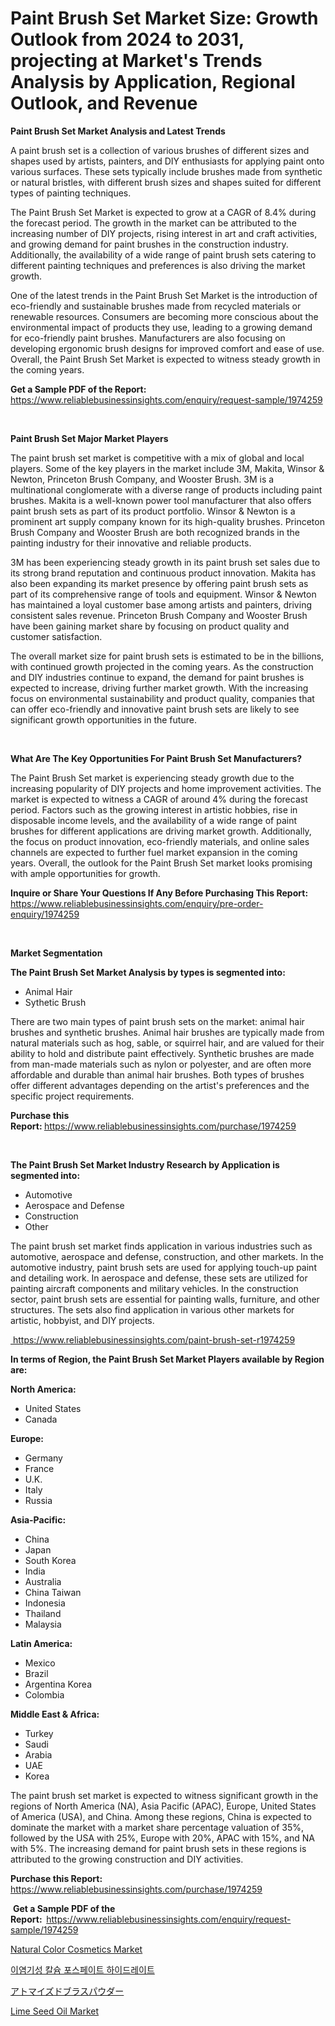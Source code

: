 <p><h1>Paint Brush Set Market Size: Growth Outlook from 2024 to 2031, projecting at Market's Trends Analysis by Application, Regional Outlook, and Revenue</h1></p><p><strong>Paint Brush Set Market Analysis and Latest Trends</strong></p>
<p><p>A paint brush set is a collection of various brushes of different sizes and shapes used by artists, painters, and DIY enthusiasts for applying paint onto various surfaces. These sets typically include brushes made from synthetic or natural bristles, with different brush sizes and shapes suited for different types of painting techniques.</p><p>The Paint Brush Set Market is expected to grow at a CAGR of 8.4% during the forecast period. The growth in the market can be attributed to the increasing number of DIY projects, rising interest in art and craft activities, and growing demand for paint brushes in the construction industry. Additionally, the availability of a wide range of paint brush sets catering to different painting techniques and preferences is also driving the market growth.</p><p>One of the latest trends in the Paint Brush Set Market is the introduction of eco-friendly and sustainable brushes made from recycled materials or renewable resources. Consumers are becoming more conscious about the environmental impact of products they use, leading to a growing demand for eco-friendly paint brushes. Manufacturers are also focusing on developing ergonomic brush designs for improved comfort and ease of use. Overall, the Paint Brush Set Market is expected to witness steady growth in the coming years.</p></p>
<p><strong>Get a Sample PDF of the Report:&nbsp;</strong> <a href="https://www.reliablebusinessinsights.com/enquiry/request-sample/1974259">https://www.reliablebusinessinsights.com/enquiry/request-sample/1974259</a></p>
<p>&nbsp;</p>
<p><strong>Paint Brush Set Major Market Players</strong></p>
<p><p>The paint brush set market is competitive with a mix of global and local players. Some of the key players in the market include 3M, Makita, Winsor & Newton, Princeton Brush Company, and Wooster Brush. 3M is a multinational conglomerate with a diverse range of products including paint brushes. Makita is a well-known power tool manufacturer that also offers paint brush sets as part of its product portfolio. Winsor & Newton is a prominent art supply company known for its high-quality brushes. Princeton Brush Company and Wooster Brush are both recognized brands in the painting industry for their innovative and reliable products.</p><p>3M has been experiencing steady growth in its paint brush set sales due to its strong brand reputation and continuous product innovation. Makita has also been expanding its market presence by offering paint brush sets as part of its comprehensive range of tools and equipment. Winsor & Newton has maintained a loyal customer base among artists and painters, driving consistent sales revenue. Princeton Brush Company and Wooster Brush have been gaining market share by focusing on product quality and customer satisfaction.</p><p>The overall market size for paint brush sets is estimated to be in the billions, with continued growth projected in the coming years. As the construction and DIY industries continue to expand, the demand for paint brushes is expected to increase, driving further market growth. With the increasing focus on environmental sustainability and product quality, companies that can offer eco-friendly and innovative paint brush sets are likely to see significant growth opportunities in the future.</p></p>
<p>&nbsp;</p>
<p><strong>What Are The Key Opportunities For Paint Brush Set Manufacturers?</strong></p>
<p><p>The Paint Brush Set market is experiencing steady growth due to the increasing popularity of DIY projects and home improvement activities. The market is expected to witness a CAGR of around 4% during the forecast period. Factors such as the growing interest in artistic hobbies, rise in disposable income levels, and the availability of a wide range of paint brushes for different applications are driving market growth. Additionally, the focus on product innovation, eco-friendly materials, and online sales channels are expected to further fuel market expansion in the coming years. Overall, the outlook for the Paint Brush Set market looks promising with ample opportunities for growth.</p></p>
<p><strong>Inquire or Share Your Questions If Any Before Purchasing This Report:</strong> <a href="https://www.reliablebusinessinsights.com/enquiry/pre-order-enquiry/1974259">https://www.reliablebusinessinsights.com/enquiry/pre-order-enquiry/1974259</a></p>
<p>&nbsp;</p>
<p><strong>Market Segmentation</strong></p>
<p><strong>The Paint Brush Set Market Analysis by types is segmented into:</strong></p>
<p><ul><li>Animal Hair</li><li>Sythetic Brush</li></ul></p>
<p><p>There are two main types of paint brush sets on the market: animal hair brushes and synthetic brushes. Animal hair brushes are typically made from natural materials such as hog, sable, or squirrel hair, and are valued for their ability to hold and distribute paint effectively. Synthetic brushes are made from man-made materials such as nylon or polyester, and are often more affordable and durable than animal hair brushes. Both types of brushes offer different advantages depending on the artist's preferences and the specific project requirements.</p></p>
<p><strong>Purchase this Report:&nbsp;</strong><a href="https://www.reliablebusinessinsights.com/purchase/1974259">https://www.reliablebusinessinsights.com/purchase/1974259</a></p>
<p>&nbsp;</p>
<p><strong>The Paint Brush Set Market Industry Research by Application is segmented into:</strong></p>
<p><ul><li>Automotive</li><li>Aerospace and Defense</li><li>Construction</li><li>Other</li></ul></p>
<p><p>The paint brush set market finds application in various industries such as automotive, aerospace and defense, construction, and other markets. In the automotive industry, paint brush sets are used for applying touch-up paint and detailing work. In aerospace and defense, these sets are utilized for painting aircraft components and military vehicles. In the construction sector, paint brush sets are essential for painting walls, furniture, and other structures. The sets also find application in various other markets for artistic, hobbyist, and DIY projects.</p></p>
<p><a href="https://www.reliablebusinessinsights.com/paint-brush-set-r1974259">&nbsp;https://www.reliablebusinessinsights.com/paint-brush-set-r1974259</a></p>
<p><strong>In terms of Region, the Paint Brush Set Market Players available by Region are:</strong></p>
<p>
    <p> <strong> North America: </strong>
        <ul>
            <li>United States</li>
            <li>Canada</li>
        </ul>
        </p> 
    <p> <strong> Europe: </strong>
        <ul>
            <li>Germany</li>
            <li>France</li>
            <li>U.K.</li>
            <li>Italy</li>
            <li>Russia</li>
        </ul>
        </p> 
    <p> <strong> Asia-Pacific: </strong>
        <ul>
            <li>China</li>
            <li>Japan</li>
            <li>South Korea</li>
            <li>India</li>
            <li>Australia</li>
            <li>China Taiwan</li>
            <li>Indonesia</li>
            <li>Thailand</li>
            <li>Malaysia</li>
        </ul>
        </p> 
    <p> <strong> Latin America: </strong>
        <ul>
            <li>Mexico</li>
            <li>Brazil</li>
            <li>Argentina Korea</li>
            <li>Colombia</li>
        </ul>
        </p> 
    <p> <strong> Middle East & Africa: </strong>
        <ul>
            <li>Turkey</li>
            <li>Saudi</li>
            <li>Arabia</li>
            <li>UAE</li>
            <li>Korea</li>
        </ul>
    </p>
    </p>
<p><p>The paint brush set market is expected to witness significant growth in the regions of North America (NA), Asia Pacific (APAC), Europe, United States of America (USA), and China. Among these regions, China is expected to dominate the market with a market share percentage valuation of 35%, followed by the USA with 25%, Europe with 20%, APAC with 15%, and NA with 5%. The increasing demand for paint brush sets in these regions is attributed to the growing construction and DIY activities.</p></p>
<p><strong>Purchase this Report: </strong><a href="https://www.reliablebusinessinsights.com/purchase/1974259">https://www.reliablebusinessinsights.com/purchase/1974259</a></p>
<p>&nbsp;<strong>Get a Sample PDF of the Report:&nbsp;&nbsp;</strong><a href="https://www.reliablebusinessinsights.com/enquiry/request-sample/1974259">https://www.reliablebusinessinsights.com/enquiry/request-sample/1974259</a></p>
<p><strong></strong></p>
<p><p><a href="https://github.com/EbonyHane1955/Market-Research-Report-List-1/blob/main/natural-color-cosmetics-market.md">Natural Color Cosmetics Market</a></p><p><a href="https://github.com/khytkeqagplkzqvh/Market-Research-Report-List-2/blob/main/9384403152202.md">이염기성 칼슘 포스페이트 하이드레이트</a></p><p><a href="https://github.com/LeoraEber/Market-Research-Report-List-1/blob/main/4333690144469.md">アトマイズドブラスパウダー</a></p><p><a href="https://github.com/kathiaseamanalvaradovlprc2h/Market-Research-Report-List-3/blob/main/lime-seed-oil-market.md">Lime Seed Oil Market</a></p></p>